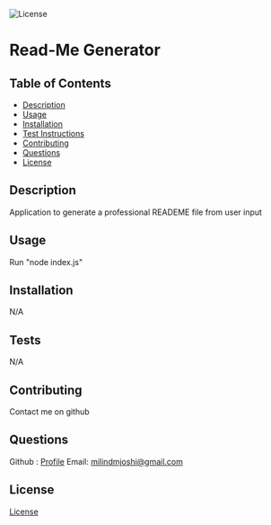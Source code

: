
![License](https://img.shields.io/badge/License-MIT-yellow.svg?style=for-the-badge)
# Read-Me Generator

## Table of Contents
* [Description](#description)
* [Usage](#usage)
* [Installation](#installation)
* [Test Instructions](#test-instructions)
* [Contributing](#contribution)
* [Questions](#questions)
* [License](#license)

## Description
Application to generate a professional READEME file from user input

## Usage
Run "node index.js"

## Installation
N/A

## Tests
N/A

## Contributing
Contact me on github

## Questions
Github : [Profile](https://github.com/milindmjoshi)
Email: [milindmjoshi@gmail.com](mailto:milindmjoshi@gmail.com)
 
## License
[License](https://opensource.org/licenses/MIT)
    
